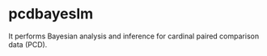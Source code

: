 # pcdbayeslm
It performs Bayesian analysis and inference for cardinal paired comparison data (PCD).

